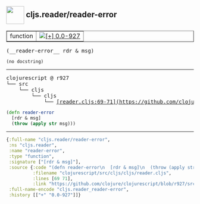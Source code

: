 ## <img width="48px" valign="middle" src="http://i.imgur.com/Hi20huC.png"> cljs.reader/reader-error

 <table border="1">
<tr>
<td>function</td>
<td><a href="https://github.com/cljsinfo/api-refs/tree/0.0-927"><img valign="middle" alt="[+] 0.0-927" src="https://img.shields.io/badge/+-0.0--927-lightgrey.svg"></a> </td>
</tr>
</table>

 <samp>
(__reader-error__ rdr & msg)<br>
</samp>

```
(no docstring)
```

---

 <pre>
clojurescript @ r927
└── src
    └── cljs
        └── cljs
            └── <ins>[reader.cljs:69-71](https://github.com/clojure/clojurescript/blob/r927/src/cljs/cljs/reader.cljs#L69-L71)</ins>
</pre>

```clj
(defn reader-error
  [rdr & msg]
  (throw (apply str msg)))
```


---

```clj
{:full-name "cljs.reader/reader-error",
 :ns "cljs.reader",
 :name "reader-error",
 :type "function",
 :signature ["[rdr & msg]"],
 :source {:code "(defn reader-error\n  [rdr & msg]\n  (throw (apply str msg)))",
          :filename "clojurescript/src/cljs/cljs/reader.cljs",
          :lines [69 71],
          :link "https://github.com/clojure/clojurescript/blob/r927/src/cljs/cljs/reader.cljs#L69-L71"},
 :full-name-encode "cljs.reader_reader-error",
 :history [["+" "0.0-927"]]}

```
